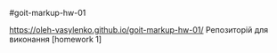 #goit-markup-hw-01

https://oleh-vasylenko.github.io/goit-markup-hw-01/ Репозиторій для виконання [homework 1]
